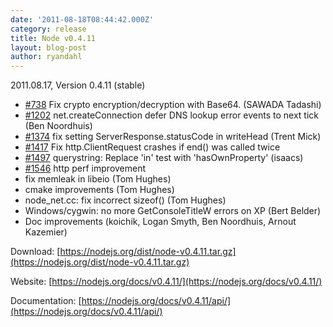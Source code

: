 ```yaml
---
date: '2011-08-18T08:44:42.000Z'
category: release
title: Node v0.4.11
layout: blog-post
author: ryandahl
---
```


2011.08.17, Version 0.4.11 (stable)

- [#738](http://github.com/joyent/node/issues/738) Fix crypto encryption/decryption with Base64. (SAWADA Tadashi)
- [#1202](http://github.com/joyent/node/issues/1202) net.createConnection defer DNS lookup error events to next tick (Ben Noordhuis)
- [#1374](http://github.com/joyent/node/issues/1374) fix setting ServerResponse.statusCode in writeHead (Trent Mick)
- [#1417](http://github.com/joyent/node/issues/1417) Fix http.ClientRequest crashes if end() was called twice
- [#1497](http://github.com/joyent/node/issues/1497) querystring: Replace 'in' test with 'hasOwnProperty' (isaacs)
- [#1546](http://github.com/joyent/node/issues/1546) http perf improvement
- fix memleak in libeio (Tom Hughes)
- cmake improvements (Tom Hughes)
- node_net.cc: fix incorrect sizeof() (Tom Hughes)
- Windows/cygwin: no more GetConsoleTitleW errors on XP (Bert Belder)
- Doc improvements (koichik, Logan Smyth, Ben Noordhuis, Arnout Kazemier)

Download: [https://nodejs.org/dist/node-v0.4.11.tar.gz](https://nodejs.org/dist/node-v0.4.11.tar.gz)

Website: [https://nodejs.org/docs/v0.4.11/](https://nodejs.org/docs/v0.4.11/)

Documentation: [https://nodejs.org/docs/v0.4.11/api/](https://nodejs.org/docs/v0.4.11/api/)
